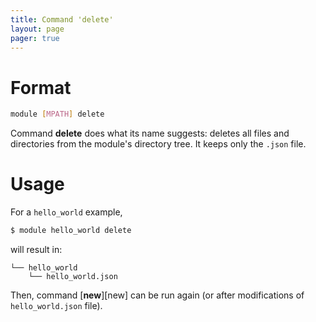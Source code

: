 ```yaml
---
title: Command 'delete'
layout: page 
pager: true
---
```


Format
======

```.bash
module [MPATH] delete
```

Command __delete__ does what its name suggests: deletes all files and directories from the module's directory tree. It keeps only the `.json` file.

Usage
=====

For a `hello_world` example,

```.bash
$ module hello_world delete
```

will result in:

```
└── hello_world
    └── hello_world.json
```

Then, command [__new__][new] can be run again (or after modifications of `hello_world.json` file).
